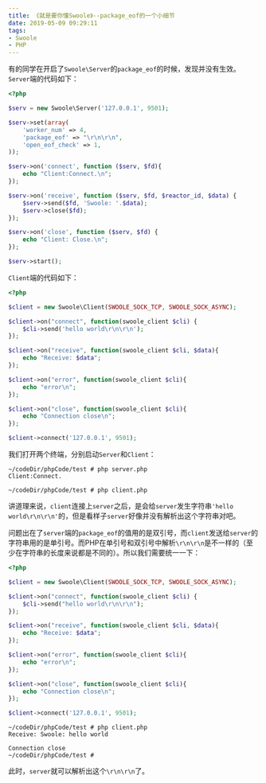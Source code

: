 ```yaml
---
title: 《就是要你懂Swoole》--package_eof的一个小细节
date: 2019-05-09 09:29:11
tags:
- Swoole
- PHP
---
```


有的同学在开启了`Swoole\Server`的`package_eof`的时候，发现并没有生效。`Server`端的代码如下：

```php
<?php

$serv = new Swoole\Server('127.0.0.1', 9501);

$serv->set(array(
    'worker_num' => 4,
    'package_eof' => "\r\n\r\n",
    'open_eof_check' => 1,
));

$serv->on('connect', function ($serv, $fd){
    echo "Client:Connect.\n";
});

$serv->on('receive', function ($serv, $fd, $reactor_id, $data) {
    $serv->send($fd, 'Swoole: '.$data);
    $serv->close($fd);
});

$serv->on('close', function ($serv, $fd) {
    echo "Client: Close.\n";
});

$serv->start();
```

`Client`端的代码如下：

```php
<?php

$client = new Swoole\Client(SWOOLE_SOCK_TCP, SWOOLE_SOCK_ASYNC);

$client->on("connect", function(swoole_client $cli) {
    $cli->send('hello world\r\n\r\n');
});

$client->on("receive", function(swoole_client $cli, $data){
    echo "Receive: $data";
});

$client->on("error", function(swoole_client $cli){
    echo "error\n";
});

$client->on("close", function(swoole_client $cli){
    echo "Connection close\n";
});

$client->connect('127.0.0.1', 9501);
```

我们打开两个终端，分别启动`Server`和`Client`：

```shell
~/codeDir/phpCode/test # php server.php 
Client:Connect.

```

```shell
~/codeDir/phpCode/test # php client.php 

```

讲道理来说，`client`连接上`server`之后，是会给`server`发生字符串`'hello world\r\n\r\n'`的，但是看样子`server`好像并没有解析出这个字符串对吧。

问题出在了`server`端的`package_eof`的值用的是双引号，而`client`发送给`server`的字符串用的是单引号。而PHP在单引号和双引号中解析`\r\n\r\n`是不一样的（至少在字符串的长度来说都是不同的）。所以我们需要统一一下：

```php
<?php

$client = new Swoole\Client(SWOOLE_SOCK_TCP, SWOOLE_SOCK_ASYNC);

$client->on("connect", function(swoole_client $cli) {
    $cli->send("hello world\r\n\r\n");
});

$client->on("receive", function(swoole_client $cli, $data){
    echo "Receive: $data";
});

$client->on("error", function(swoole_client $cli){
    echo "error\n";
});

$client->on("close", function(swoole_client $cli){
    echo "Connection close\n";
});

$client->connect('127.0.0.1', 9501);
```

```shell
~/codeDir/phpCode/test # php client.php 
Receive: Swoole: hello world

Connection close
~/codeDir/phpCode/test # 
```

此时，`server`就可以解析出这个`\r\n\r\n`了。